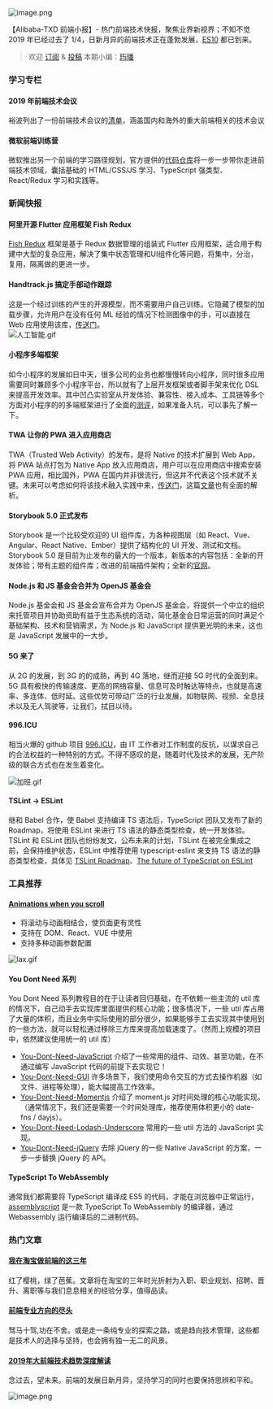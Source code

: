 

![image.png](https://cdn.nlark.com/yuque/0/2019/png/103147/1554174860996-48dafaa4-e8f1-483f-9d05-8ccc91028aa5.png#align=left&display=inline&height=443&name=image.png&originHeight=886&originWidth=1790&size=2086701&status=done&width=895)

【Alibaba-TXD 前端小报】- 热门前端技术快报，聚焦业界新视界；不知不觉 2019 年已经过去了 1/4，日新月异的前端技术正在蓬勃发展，[ES10](https://segmentfault.com/a/1190000018311280) 都已到来。

> 欢迎 [订阅](https://zhuanlan.zhihu.com/txd-team) & [投稿](https://github.com/txd-team/monthly/issues)
> 本期小编：[玙璠](https://github.com/happyliuliu)


<a name="333b467a"></a>
### 学习专栏

<a name="bfdc0174"></a>
#### 2019 年前端技术会议
裕波列出了一份前端技术会议的[清单](https://www.yuque.com/itchina110/giku37/xdzuak)，涵盖国内和海外的重大前端相关的技术会议

<a name="343e4191"></a>
#### 微软前端训练营
微软推出另一个前端的学习路径规划，官方提供的[代码仓库](https://github.com/Microsoft/frontend-bootcamp)将一步一步带你走进前端技术领域，囊括基础的 HTML/CSS/JS 学习、TypeScript 强类型、React/Redux 学习和实践等。

<a name="81377773"></a>
### 新闻快报

<a name="9dbc3483"></a>
#### 阿里开源 Flutter 应用框架 Fish Redux
[Fish Redux](https://github.com/alibaba/fish-redux) 框架是基于 Redux 数据管理的组装式 Flutter 应用框架，适合用于构建中大型的复杂应用，解决了集中状态管理和UI组件化等问题，将集中，分治，复用，隔离做的更进一步。

<a name="25275f3e"></a>
#### Handtrack.js 搞定手部动作跟踪
这是一个经过训练的产生的开源模型，而不需要用户自己训练。它隐藏了模型的加载步骤，允许用户在没有任何 ML 经验的情况下检测图像中的手，可以直接在 Web 应用使用该库，[传送门](https://github.com/eduardolundgren/tracking.js)。<br />![人工智能.gif](https://cdn.nlark.com/yuque/0/2019/gif/137059/1554173440898-750a723a-7f77-4a2b-8be6-4657f6a1e5d5.gif#align=left&display=inline&height=194&name=%E4%BA%BA%E5%B7%A5%E6%99%BA%E8%83%BD.gif&originHeight=240&originWidth=320&size=3646259&status=done&width=259)

<a name="9c7217f5"></a>
#### 小程序多端框架
如今小程序的发展如日中天，很多公司的业务也都慢慢转向小程序，同时很多应用需要同时兼顾多个小程序平台，所以就有了上层开发框架或者脚手架来优化 DSL 来提高开发效率。其中凹凸实验室从开发体验、兼容性、接入成本、工具链等多个方面对小程序的的多端框架进行了全面的[测评](https://juejin.im/post/5c90eb366fb9a070d4199cc9)，如果准备入坑，可以事先了解一下。

<a name="634da4be"></a>
#### TWA 让你的 PWA 进入应用商店
TWA（Trusted Web Activity）的发布，是将 Native 的技术扩展到 Web App，将 PWA 站点打包为 Native App 放入应用商店，用户可以在应用商店中搜索安装 PWA 应用，相比国外，PWA 在国内并非很流行，但这并不代表这个技术就不关键。未来可以考虑如何将该技术融入实践中来，[传送门](https://developers.google.com/web/updates/2019/02/using-twa)，这篇[文章](https://www.infoq.cn/article/XTE9WzSL11iHmW*WBozi)也有全面的解析。

<a name="efd3541c"></a>
#### Storybook 5.0 正式发布
Storybook 是一个比较受欢迎的 UI 组件库，为各种视图层（如 React、Vue、Angular、React Native、Ember）提供了结构化的 UI 开发、测试和文档。Storybook 5.0 是目前为止发布的最大的一个版本，新版本的内容包括：全新的开发体验；带有主题的组件库；改进的前端插件架构；全新的[官网](https://storybook.js.org/)。

<a name="f73496b9"></a>
#### Node.js 和 JS 基金会合并为 OpenJS 基金会
Node.js 基金会和 JS 基金会宣布合并为 OpenJS 基金会，将提供一个中立的组织来托管项目并协助资助有益于生态系统的活动，简化基金会日常运营的同时满足个基础架构、技术和营销需求，为 Node.js 和 JavaScript 提供更光明的未来，这也是 JavaScript 发展中的一大步。

<a name="19024967"></a>
#### 5G 来了
从 2G 的发展，到 3G 的的成熟，再到 4G 落地，继而迎接 5G 时代的全面到来。5G 具有极快的传输速度、更高的网络容量、信息可及时触达等特点，也就是高速率、多连体、低时延。这些优势可带动广泛的行业发展，如物联网、视频、全息技术以及无人驾驶等，让我们，拭目以待。

<a name="996.ICU"></a>
#### 996.ICU
相当火爆的 github 项目 [996.ICU](https://github.com/996icu/996.ICU)，由 IT 工作者对工作制度的反抗，以谋求自己的合法权益的一种特别的方式。不得不感叹的是，随着时代及技术的发展，无产阶级的联合方式也在发生着变化。

![加班.gif](https://cdn.nlark.com/yuque/0/2019/gif/137059/1554173440891-46104a73-a778-4813-b116-2d2840e6795f.gif#align=left&display=inline&height=168&name=%E5%8A%A0%E7%8F%AD.gif&originHeight=104&originWidth=129&size=19061&status=done&width=208)

<a name="39a2dd90"></a>
#### TSLint -> ESLint
继和 Babel 合作，使 Babel 支持编译 TS 语法后，TypeScript 团队又发布了新的 Roadmap，将使用 ESLint 来进行 TS 语法的静态类型检查，统一开发体验。TSLint 和 ESLint 团队也纷纷发文，公布未来的计划，TSLint 在被完全集成之前，会保持维护状态，ESLint 中推荐使用 typescript-eslint 来支持 TS 语法的静态类型检查，具体见 [TSLint Roadmap](https://github.com/palantir/tslint/issues/4534)、[The future of TypeScript on ESLint](https://eslint.org/blog/2019/01/future-typescript-eslint)

<a name="c11c7bd5"></a>
### 工具推荐

<a name="fcca144c"></a>
#### [Animations when you scroll](https://github.com/alexfoxy/laxxx)

- 将滚动与动画相结合，使页面更有灵性
- 支持在 DOM、React、VUE 中使用
- 支持多种动画参数配置

![lax.gif](https://cdn.nlark.com/yuque/0/2019/gif/137059/1554173440895-2c7ea1b1-3e3c-428b-9c40-fa08b863168c.gif#align=left&display=inline&height=259&name=lax.gif&originHeight=259&originWidth=320&size=634366&status=done&width=320)

<a name="948ca773"></a>
#### You Dont Need 系列
You Dont Need 系列教程目的在于让读者回归基础，在不依赖一些主流的 util 库的情况下，自己动手去实现库里面提供的核心功能；很多情况下，一些 util 库占用了大量的体积，而且业务中实际使用的部分很少，如果能够手工去实现其中使用到的一些方法，就可以轻松通过移除三方库来提高加载速度了。（然而上规模的项目中，依然建议使用统一的 util 库）

- [You-Dont-Need-JavaScript](https://github.com/you-dont-need/You-Dont-Need-JavaScript) 介绍了一些常用的组件、动效、甚至功能，在不通过编写 JavaScript 代码的前提下去实现它！
- [You-Dont-Need-GUI](https://github.com/you-dont-need/You-Dont-Need-GUI) 许多场景下，我们使用命令交互的方式去操作机器（如文件、进程等处理），能大幅提高工作效率。
- [You-Dont-Need-Momentjs](https://github.com/you-dont-need/You-Dont-Need-Momentjs) 介绍了 moment.js 对时间处理的核心功能实现。（通常情况下，我们还是需要一个时间处理库，推荐使用体积更小的 date-fns / dayjs）。
- [You-Dont-Need-Lodash-Underscore](https://github.com/you-dont-need/You-Dont-Need-Lodash-Underscore) 常用的一些 util 方法的 JavaScript 实现。
- [You-Dont-Need-jQuery](https://github.com/nefe/You-Dont-Need-jQuery) 去除 jQuery 的一些 Native JavaScript 的方案，一步一步替换 jQuery 的 API。

<a name="d7fd5050"></a>
#### TypeScript To WebAssembly
通常我们都需要将 TypeScript 编译成 ES5 的代码，才能在浏览器中正常运行，[assemblyscript](https://github.com/AssemblyScript/assemblyscript) 是一款 TypeScript To WebAssembly 的编译器，通过 Webassembly 运行编译后的二进制代码。

<a name="c3fc5b0a"></a>
### 热门文章

<a name="6b65bba2"></a>
#### [我在淘宝做前端的这三年](https://zhuanlan.zhihu.com/yujiangshui)
红了樱桃，绿了芭蕉。文章将在淘宝的三年时光折射为入职、职业规划、招聘、晋升、离职等与我们息息相关的经验分享，值得品读。

<a name="204f357d"></a>
#### [前端专业方向的尽头](https://mp.weixin.qq.com/s?__biz=MzI5MTA4ODA3NQ==&mid=2247483710&idx=1&sn=cce855fd797f68ef77da424a7809500b&chksm=ec14b29adb633b8ccd4cab9a84adfd89014c96792c799b8501bdaf99bfc3c916dd298ffd62e3&mpshare=1&scene=2&srcid=&from=timeline&ascene=2&devicetype=androi)
驽马十驾,功在不舍。或是走一条纯专业的探索之路，或是趋向技术管理，这些都是技术人的选择与坚持，也会拥有独一无二的风景。

<a name="0c7751b3"></a>
#### [2019年大前端技术趋势深度解读](https://mp.weixin.qq.com/s?__biz=MjM5MDE0Mjc4MA==&mid=2651014404&idx=2&sn=7ed7c965c10af5463b0ffadd9661ab61&chksm=bdbebd578ac93441467b1d81bc81141f2cecbee0b35dd625c62156d8f6abd33d1bea8661bea6&xtrack=1&scene=0&subscene=131&clicktime=1552918479&ascene=7&devic)
念过去，望未来。前端的发展日新月异，坚持学习的同时也要保持思辨和平和。


![image.png](https://cdn.nlark.com/yuque/0/2019/png/137059/1554173440911-9bd825a2-0664-4e96-b300-12a855a34e4a.png#align=left&display=inline&height=378&name=image.png&originHeight=1044&originWidth=1080&size=1149092&status=done&width=391)



